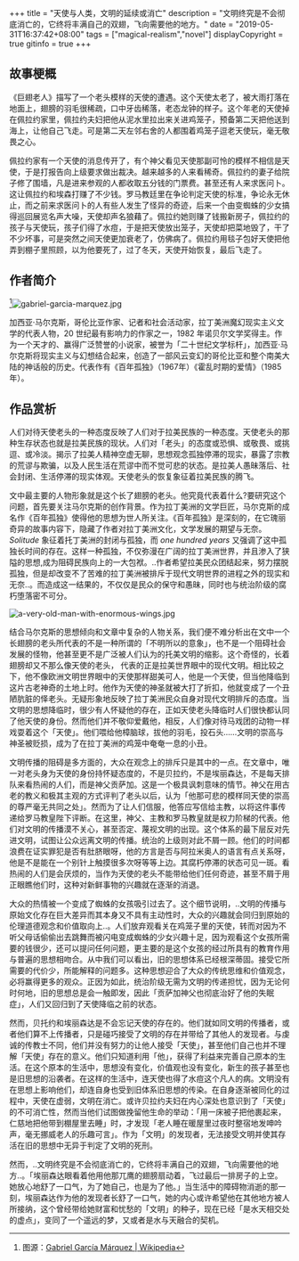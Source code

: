 +++
title = "天使与人类，文明的延续或消亡"
description = "文明终究是不会彻底消亡的，它终将丰满自己的双翅，飞向需要他的地方。"
date = "2019-05-31T16:37:42+08:00"
tags = ["magical-realism","novel"]
displayCopyright = true
gitinfo = true
+++

## 故事梗概

《巨翅老人》描写了一个老头模样的天使的遭遇。这个天使太老了，被大雨打落在地面上，翅膀的羽毛很稀疏，口中牙齿稀落，老态龙钟的样子。这个年老的天使掉在佩拉约家里，佩拉约夫妇把他从泥水里拉出来关进鸡笼子，预备第二天把他送到海上，让他自己飞走。可是第二天左邻右舍的人都围着鸡笼子逗老天使玩，毫无敬畏之心。

佩拉约家有一个天使的消息传开了，有个神父看见天使那副可怜的模样不相信是天使，于是打报告向上级要求做出裁决。越来越多的人来看稀奇。佩拉约的妻子给院子修了围墙，凡是进来参观的人都收取五分钱的门票费。甚至还有人来求医问卜。这让佩拉约和埃森打赚了不少钱。罗马教廷里在争论判定天使的标准，争论永无休止，而之前来求医问卜的人有些人发生了怪异的奇迹，后来一个由变蜘蛛的少女搞得巡回展览名声大噪，天使却声名狼藉了。佩拉约她则赚了钱搬新房子，佩拉约的孩子与天使玩，孩子们得了水痘，于是把天使放出笼子，天使却把菜地毁了，干了不少坏事，可是突然之间天使更加衰老了，仿佛病了。佩拉约用毯子包好天使把他弄到棚子里照顾，以为他要死了，过了冬天，天使开始恢复，最后飞走了。

## 作者简介

[^1]![gabriel-garcia-marquez.jpg](/images/gabriel-garcia-marquez.jpg "加西亚·马尔克斯")

加西亚·马尔克斯，哥伦比亚作家、记者和社会活动家，拉丁美洲魔幻现实主义文学的代表人物，20 世纪最有影响力的作家之一，1982 年诺贝尔文学奖得主。作为一个天才的、赢得广泛赞誉的小说家，被誉为「二十世纪文学标杆」，加西亚·马尔克斯将现实主义与幻想结合起来，创造了一部风云变幻的哥伦比亚和整个南美大陆的神话般的历史。代表作有《百年孤独》（1967年）《霍乱时期的爱情》（1985年）。

## 作品赏析

人们对待天使老头的一种态度反映了人们对于拉美民族的一种态度。天使老头的那种生存状态也就是拉美民族的现状。人们对「老头」的态度或恐惧、或敬畏、或挑逗、或冷淡。揭示了拉美人精神空虚无聊，思想观念孤独停滞的现实，暴露了宗教的荒谬与欺骗，以及人民生活在荒谬中而不觉可悲的状态。是拉美人愚昧落后、社会封闭、生活停滞的现实体观。天使老头的恢复象征着拉美民族的腾飞。

文中最主要的人物形象就是这个长了翅膀的老头。他究竟代表着什么?要研究这个问题，首先要关注马尔克斯的创作背景。作为拉丁美洲的文学巨匠，马尔克斯的成名作《百年孤独》使得他的思想为世人所关注。《百年孤独》是深刻的，在它瑰丽奇异的故事内容下，隐藏了作者对拉丁美洲文化，文学发展的期望与无奈。*Solitude* 象征着托丁美洲的封闭与孤独，而 *one hundred years* 又强调了这中孤独长时间的存在。这样一种孤独，不仅弥漫在广阔的拉丁美洲世界，并且渗入了狭隘的思想,成为阻碍民族向上的一大包袱。..作者希望拉美民众团结起来，努力摆脱孤独，但是却改变不了苦难的拉丁美洲被排斥于现代文明世界的进程之外的现实和无奈..。而造成这一结果的，不仅仅是民众的保守和愚昧，同时也与统治阶级的腐朽堕落密不可分。

![a-very-old-man-with-enormous-wings.jpg](/images/a-very-old-man-with-enormous-wings.jpg "巨翅老人")

结合马尔克斯的思想倾向和文章中复杂的人物关系，我们便不难分析出在文中一个长翅膀的老头所代表的不是一种所谓的「不明所以的意象」，也不是一个阻碍社会发展的怪物，他甚至更不是广泛被人们认为的托美文明的缩影。这个奇怪的，长着翅膀却又不那么像天使的老头， 代表的正是拉美世界眼中的现代文明。相比较之下，他不像欧洲文明世界眼中的天使那样甜美可人，他是一个天使，但当他降临到这片古老神奇的土地上时。他作为天使的神圣就被大打了折扣，他就变成了一个丑陋肮脏的怿老头。无疑形象地反映了拉丁美洲民众自身对现代文明排斥的态度。当文明的思想降临时，很少有人怀疑他的存在，正如天使老头降临时人们很快都认同了他天使的身份。然而他们并不敬仰爱戴他，相反，人们像对待马戏团的动物一样戏耍着这个「天使」。他们喂给他樟脑球，拔他的羽毛，投石头……文明的崇高与神圣被贬损，成为了在拉丁美洲的鸡笼中奄奄一息的小丑。

文明传播的阻碍是多方面的，大众在观念上的排斥只是其中的一点。在文章中，唯一对老头身为天使的身份持怀疑态度的，不是贝拉约，不是埃丽森达，不是每天排队来看热闹的人们，而是神父贡萨加。这是一个极具讽刺意味的情节。神父在用古老的教义和极其主观的方式评判了老头以后，认为「他那可悲的模样同天使的崇高的尊严毫无共同之处」。然而为了让人们信服，他答应写信给主教，以将这件事传递给罗马教皇陛下评断。在这里，神父、主教和罗马教皇就是权力阶梯的代表。他们对文明的传播漠不关心，甚至否定、蔑视文明的出现。这个体系的最下层反对先进文明，试图让公众远离文明的传播。统治的上级则对此不屑一顾。他们的时间都浪费在证实罪犯是否有肚脐眼呀，他的方言是否与阿拉米奥人的语言有点关系呀，他是不是能在一个别针上触摸很多次呀等等上边。其腐朽停滞的状态可见一斑。看热闹的人们是会厌烦的，当作为天使的老头不能带给他们任何奇迹，甚至不屑于用正眼瞧他们时，这种对新鲜事物的兴趣就在逐渐的消退。

大众的热情被一个变成了蜘蛛的女孩吸引过去了。这个细节说明，..文明的传播与原始文化存在巨大差异而其本身又不具有主动性时，大众的兴趣就会同归到原始的伦理道德观念和价值取向上..。人们放弃观看关在鸡笼子里的天使，转而对因为不听父母话偷偷出去跳舞而被闪电变成蜘蛛的少女兴趣十足，因为观看这个女孩所需要的钱很少，还可以提问任何问题，更主要的是这个女孩的经过所具有的教育作用与普遍的思想相吻合。从中我们可以看出，旧的思想体系已经根深蒂固。接受它所需要的代价少，所能解释的问题多。这种思想迎合了大众的传统思维和价值观念，必将赢得更多的观众。正因为如此，统治阶级无需为文明的传递担忧，因为无论何时何地，旧的思想总是会一触即发，因此「贡萨加神父也彻底治好了他的失眠症」，人们又回归到了天使降临之前的状态。

然而，贝托约和埃丽森达是不会忘记天使的存在的。他们就如同文明的传播者，或者他们算不上传播者，只是碰巧接受了文明的存在并带给了其他人的发现者。与虔诚的传教士不同，他们并没有努力的让他人接受「天使」，甚至他们自己也并不理解「天使」存在的意义。他们只知道利用「他」，获得了利益来完善自己原本的生活。在这个原本的生活中，思想没有变化，价值观也没有变化，新生的孩子甚至也是旧思想的沿袭者。在这样的生活中，连天使也得了水痘这个凡人的病。文明没有在思想上影响他们，却连自身也受到旧体系旧思想的传染。在自身逐渐被同化的过程中，天使在虚弱，文明在消亡。或许贝拉约夫妇在内心深处也意识到了「天使」的不可消亡性，然而当他们试图做挽留他生命的举动：「用一床被子把他裹起来，仁慈地把他带到棚屋里去睡」时，才发现「老人睡在暖屋里过夜时整宿地发呻吟声，毫无挪威老人的乐趣可言」。作为「文明」的发现者，无法接受文明并使其存活在旧的思想中无异于判定了文明的死刑。

然而，..文明终究是不会彻底消亡的，它终将丰满自己的双翅，飞向需要他的地方..。「埃丽森达眼看着他用他那兀鹰的翅膀扇动着，飞过最后一排房子的上空。她放心地舒了一口气，为了她自己，也是为了他。」当生活中的障碍物消逝的那一刻，埃丽森达作为他的发现者长舒了一口气，她的内心或许希望他在其他地方被人所接纳，这个曾经带给她财富和忧愁的「文明」的种子，现在已经「是水天相交处的虚点」，变同了一个遥远的梦，又或者是水与天融合的契机。

[^1]: 图源：[Gabriel García Márquez | Wikipedia](https://en.wikipedia.org/wiki/Gabriel_Garc%C3%ADa_M%C3%A1rquez)